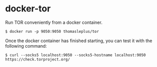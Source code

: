 # docker-tor

Run TOR conveniently from a docker container.

```
$ docker run -p 9050:9050 thomasleplus/tor
```

Once the docker container has finished starting, you can test it with the following command:

```
$ curl --socks5 localhost:9050 --socks5-hostname localhost:9050 https://check.torproject.org/
```

